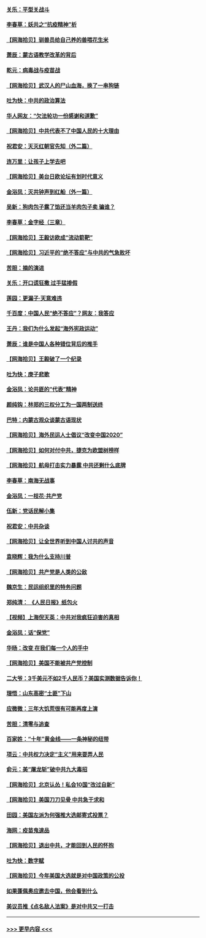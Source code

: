#### [关乐：平型关战斗](../pages/nsc993/n12395387.md?t=09110902) 
#### [李春草：妖共之“抗疫精神”析](../pages/nsc993/n12395240.md?t=09110902) 
#### [【网海拾贝】驯兽员给自己养的兽喂花生米](../pages/nsc993/n12393919.md?t=09110902) 
#### [萧辰：蒙古语教学改革的背后](../pages/nsc993/n12393677.md?t=09110902) 
#### [乾元：病毒战与疫苗战](../pages/nsc993/n12393107.md?t=09110902) 
#### [【网海拾贝】武汉人的尸山血海，换了一串狗链](../pages/nsc993/n12393043.md?t=09110902) 
#### [吐为快：中共的政治算法](../pages/nsc993/n12390506.md?t=09110902) 
#### [华人网友：“欠法轮功一份感谢和道歉”](../pages/nsc993/n12390098.md?t=09110902) 
#### [【网海拾贝】中共代表不了中国人民的十大理由](../pages/nsc993/n12388155.md?t=09110902) 
#### [祝君安：天灭红朝官先知（外二篇）](../pages/nsc993/n12387957.md?t=09110902) 
#### [连万里：让孩子上学去吧](../pages/nsc993/n12385309.md?t=09110902) 
#### [【网海拾贝】美台日欧论坛有划时代意义](../pages/nsc993/n12385232.md?t=09110902) 
#### [金浴凤：灭共钟声到红船（外一篇）](../pages/nsc993/n12385154.md?t=09110902) 
#### [吴新：狗肉包子露了馅还当羊肉包子卖 骗谁？](../pages/nsc993/n12385133.md?t=09110902) 
#### [李春草：金字经（三章）](../pages/nsc993/n12383691.md?t=09110902) 
#### [【网海拾贝】王毅访欧成“流动箭靶”](../pages/nsc993/n12383338.md?t=09110902) 
#### [【网海拾贝】习近平的“绝不答应”与中共的气急败坏](../pages/nsc993/n12382819.md?t=09110902) 
#### [苦胆：摘的演进](../pages/nsc993/n12382619.md?t=09110902) 
#### [关乐：开口谎狂撒 过手猛掺假](../pages/nsc993/n12382604.md?t=09110902) 
#### [莲园：更漏子‧天意难违](../pages/nsc993/n12382598.md?t=09110902) 
#### [千百度：中国人民“绝不答应”？网友：我答应](../pages/nsc993/n12382024.md?t=09110902) 
#### [王丹：我们为什么发起“海外宪政运动”](../pages/nsc993/n12380286.md?t=09110902) 
#### [萧辰：谁是中国人各种错位背后的推手](../pages/nsc993/n12379800.md?t=09110902) 
#### [【网海拾贝】王毅破了一个纪录](../pages/nsc993/n12379251.md?t=09110902) 
#### [吐为快：庚子悲歌](../pages/nsc993/n12378821.md?t=09110902) 
#### [金浴凤：论共匪的“代表”精神](../pages/nsc993/n12377546.md?t=09110902) 
#### [颜纯钩：林郑的三权分工为一国两制送终](../pages/nsc993/n12377306.md?t=09110902) 
#### [巴特：内蒙古观众谈蒙古语现状](../pages/nsc993/n12376923.md?t=09110902) 
#### [【网海拾贝】海外民运人士倡议“改变中国2020”](../pages/nsc993/n12376682.md?t=09110902) 
#### [【网海拾贝】如何对付中共，捷克为欧盟树榜样](../pages/nsc993/n12374209.md?t=09110902) 
#### [【网海拾贝】航母打击实力暴露 中共还剩什么底牌](../pages/nsc993/n12371825.md?t=09110902) 
#### [李春草：南海无战事](../pages/nsc993/n12371159.md?t=09110902) 
#### [金浴凤：一枝花·共产党](../pages/nsc993/n12368757.md?t=09110902) 
#### [伍新：党话民解小集](../pages/nsc993/n12366907.md?t=09110902) 
#### [祝君安：中共杂谈](../pages/nsc993/n12366076.md?t=09110902) 
#### [【网海拾贝】让全世界听到中国人讨共的声音](../pages/nsc993/n12365569.md?t=09110902) 
#### [袁晓辉：我为什么支持川普](../pages/nsc993/n12362670.md?t=09110902) 
#### [【网海拾贝】共产党是人类的公敌](../pages/nsc993/n12363182.md?t=09110902) 
#### [魏京生：民运组织里的特务问题](../pages/nsc993/n12363010.md?t=09110902) 
#### [郑纯清： 《人民日报》纸包火](../pages/nsc993/n12362706.md?t=09110902) 
#### [【视频】上海倪天英：中共对我疯狂迫害的真相](../pages/nsc993/n12356341.md?t=09110902) 
#### [金浴凤：话“保党”](../pages/nsc993/n12361867.md?t=09110902) 
#### [华旸：改变 在我们每一个人的手中](../pages/nsc993/n12361774.md?t=09110902) 
#### [【网海拾贝】美国不能被共产党控制](../pages/nsc993/n12360271.md?t=09110902) 
#### [二大爷：3千美元不如2千人民币？美国实测数据告诉你！](../pages/nsc993/n12358563.md?t=09110902) 
#### [理悟：山东高密“土匪”下山](../pages/nsc993/n12358535.md?t=09110902) 
#### [应微微：三年大饥荒很有可能再度上演](../pages/nsc993/n12358523.md?t=09110902) 
#### [苦胆：清零与追查](../pages/nsc993/n12358501.md?t=09110902) 
#### [百家姓：“十年”黄金线——一条神秘的纽带](../pages/nsc993/n12358319.md?t=09110902) 
#### [项云：中共权力决定“主义”用来耍弄人民](../pages/nsc993/n12358172.md?t=09110902) 
#### [俞元：美“屠龙斩”破中共九大毒招](../pages/nsc993/n12357822.md?t=09110902) 
#### [【网海拾贝】北京认怂！私会10国“改过自新”](../pages/nsc993/n12357784.md?t=09110902) 
#### [【网海拾贝】美国刀刀见骨 中共急于求和](../pages/nsc993/n12355511.md?t=09110902) 
#### [田园：美国左派为何强推大选邮寄式投票？](../pages/nsc993/n12352963.md?t=09110902) 
#### [海网：疫苗鬼速品](../pages/nsc993/n12354438.md?t=09110902) 
#### [【网海拾贝】退出中共，才能回到人民的怀抱](../pages/nsc993/n12352634.md?t=09110902) 
#### [吐为快：数字赋](../pages/nsc993/n12352317.md?t=09110902) 
#### [【网海拾贝】今年美国大选就是对中国政策的公投](../pages/nsc993/n12350973.md?t=09110902) 
#### [如果蓬佩奥应邀去中国，他会看到什么](../pages/nsc993/n12350945.md?t=09110902) 
#### [美议员推《点名敌人法案》是对中共又一打击](../pages/nsc993/n12350765.md?t=09110902) 

----
#### [ >>> 更早内容 <<< ](../indexes/nsc993-earlier.md)
